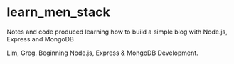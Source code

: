 # learn_men_stack
Notes and code produced learning how to build a simple blog with Node.js, Express and MongoDB

Lim, Greg. Beginning Node.js,  Express & MongoDB Development. 

